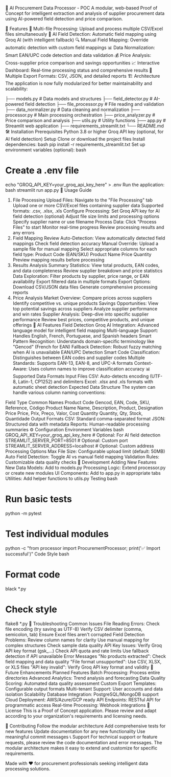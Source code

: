 🤖 AI Procurement Data Processor - POC
A modular, web-based Proof of Concept for intelligent extraction and analysis of supplier procurement data using AI-powered field detection and price comparison.

🚀 Features
📁 Multi-file Processing: Upload and process multiple CSV/Excel files simultaneously
🤖 AI Field Detection: Automatic field mapping using Groq AI (with intelligent fallback)
🔍 Manual Field Mapping: Override automatic detection with custom field mappings
📊 Data Normalization: Smart EAN/UPC code detection and data validation
💰 Price Analysis: Cross-supplier price comparison and savings opportunities
📈 Interactive Dashboard: Real-time processing status and comprehensive results
💾 Multiple Export Formats: CSV, JSON, and detailed reports
🏗️ Architecture
The application is now fully modularized for better maintainability and scalability:

├── models.py              # Data models and structures
├── field_detector.py      # AI-powered field detection
├── file_processor.py      # File reading and validation
├── data_normalizer.py     # Data cleaning and normalization
├── processor.py           # Main processing orchestration
├── price_analyzer.py      # Price comparison and analysis
├── utils.py              # Utility functions
├── app.py                # Streamlit web application
├── requirements_streamlit.txt
└── README.md
🛠️ Installation
Prerequisites
Python 3.8 or higher
Groq API key (optional, for AI field detection)
Setup
Clone or download the project files
Install dependencies:
bash
pip install -r requirements_streamlit.txt
Set up environment variables (optional):
bash
# Create a .env file
echo "GROQ_API_KEY=your_groq_api_key_here" > .env
Run the application:
bash
streamlit run app.py
📖 Usage Guide
1. File Processing
Upload Files:
Navigate to the "File Processing" tab
Upload one or more CSV/Excel files containing supplier data
Supported formats: .csv, .xlsx, .xls
Configure Processing:
Set Groq API key for AI field detection (optional)
Adjust file size limits and processing options
Specify supplier name or use filename
Process Data:
Click "Process Files" to start
Monitor real-time progress
Review processing results and any errors
2. Field Mapping
Review Auto-Detection:
View automatically detected field mappings
Check field detection accuracy
Manual Override:
Upload a sample file for manual mapping
Select appropriate columns for each field type:
Product Code (EAN/SKU)
Product Name
Price
Quantity
Preview mapping results before processing
3. Results Analysis
Summary Statistics:
View total products, EAN codes, and data completeness
Review supplier breakdown and price statistics
Data Exploration:
Filter products by supplier, price range, or EAN availability
Export filtered data in multiple formats
Export Options:
Download CSV/JSON data files
Generate comprehensive processing reports
4. Price Analysis
Market Overview:
Compare prices across suppliers
Identify competitive vs. unique products
Savings Opportunities:
View top potential savings across suppliers
Analyze supplier performance and win rates
Supplier Analysis:
Deep-dive into specific supplier performance
Review best prices, competitive products, and unique offerings
🤖 AI Features
Field Detection
Groq AI Integration: Advanced language model for intelligent field mapping
Multi-language Support: Handles English, French, Portuguese, and Spanish headers
Smart Pattern Recognition: Understands domain-specific terminology like "Gencod" (French for EAN)
Fallback Detection: Robust fuzzy matching when AI is unavailable
EAN/UPC Detection
Smart Code Classification: Distinguishes between EAN codes and supplier codes
Multiple Standards: Supports EAN-13, EAN-8, and UPC-A formats
Context-Aware: Uses column names to improve classification accuracy
📊 Supported Data Formats
Input Files
CSV: Auto-detects encoding (UTF-8, Latin-1, CP1252) and delimiters
Excel: .xlsx and .xls formats with automatic sheet detection
Expected Data Structure
The system can handle various column naming conventions:

Field Type	Common Names
Product Code	Gencod, EAN, Code, SKU, Reference, Código
Product Name	Name, Description, Product, Designation
Price	Price, Prix, Preço, Valor, Cost
Quantity	Quantity, Qty, Stock, Quantidade
Output Formats
CSV: Standard comma-separated format
JSON: Structured data with metadata
Reports: Human-readable processing summaries
⚙️ Configuration
Environment Variables
bash
GROQ_API_KEY=your_groq_api_key_here    # Optional: For AI field detection
STREAMLIT_SERVER_PORT=8501             # Optional: Custom port
STREAMLIT_SERVER_ADDRESS=localhost     # Optional: Custom address
Processing Options
Max File Size: Configurable upload limit (default: 50MB)
Auto Field Detection: Toggle AI vs manual field mapping
Validation Rules: Customizable data quality checks
🔧 Development
Adding New Features
New Data Models: Add to models.py
Processing Logic: Extend processor.py or create new modules
UI Components: Add to app.py in appropriate tabs
Utilities: Add helper functions to utils.py
Testing
bash
# Run basic tests
python -m pytest

# Test individual modules
python -c "from processor import ProcurementProcessor; print('✅ Import successful')"
Code Style
bash
# Format code
black *.py

# Check style
flake8 *.py
🚨 Troubleshooting
Common Issues
File Reading Errors:
Check file encoding (try saving as UTF-8)
Verify CSV delimiter (comma, semicolon, tab)
Ensure Excel files aren't corrupted
Field Detection Problems:
Review column names for clarity
Use manual mapping for complex structures
Check sample data quality
API Key Issues:
Verify Groq API key format (gsk_...)
Check API quota and rate limits
Use fallback detection if API unavailable
Error Messages
"No products extracted": Check field mapping and data quality
"File format unsupported": Use CSV, XLSX, or XLS files
"API key invalid": Verify Groq API key format and validity
🔮 Future Enhancements
Planned Features
Batch Processing: Process entire directories
Advanced Analytics: Trend analysis and forecasting
Data Quality Scoring: Automated data quality assessment
Custom Export Templates: Configurable output formats
Multi-tenant Support: User accounts and data isolation
Scalability
Database Integration: PostgreSQL/MongoDB support
Cloud Deployment: AWS/Azure/GCP ready
API Endpoints: RESTful API for programmatic access
Real-time Processing: Webhook integrations
📄 License
This is a Proof of Concept application. Please review and adapt according to your organization's requirements and licensing needs.

🤝 Contributing
Follow the modular architecture
Add comprehensive tests for new features
Update documentation for any new functionality
Use meaningful commit messages
📞 Support
For technical support or feature requests, please review the code documentation and error messages. The modular architecture makes it easy to extend and customize for specific requirements.

Made with ❤️ for procurement professionals seeking intelligent data processing solutions.